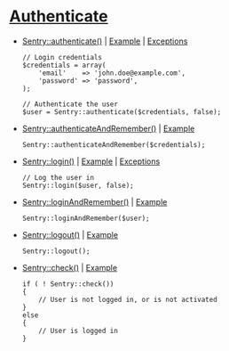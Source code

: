 # [Authenticate](http://goo.gl/y04No8)
- [Sentry::authenticate()](http://goo.gl/WjMtaO) | [Example](http://goo.gl/Ujxgl5) | [Exceptions](http://goo.gl/fJp3RG)
    ```
    // Login credentials
    $credentials = array(
        'email'    => 'john.doe@example.com',
        'password' => 'password',
    );

    // Authenticate the user
    $user = Sentry::authenticate($credentials, false);
    ```
- [Sentry::authenticateAndRemember()](http://goo.gl/mslBr8) | [Example](http://goo.gl/QADilg)
    ```
    Sentry::authenticateAndRemember($credentials);
    ```
- [Sentry::login()](http://goo.gl/BCIupi) | [Example](http://goo.gl/zdS1Zp) | [Exceptions](http://goo.gl/0t5qAd)
    ```
    // Log the user in
    Sentry::login($user, false);
    ```
- [Sentry::loginAndRemember()](http://goo.gl/DL1t2S) | [Example](http://goo.gl/EpE9hv)
    ```
    Sentry::loginAndRemember($user);
    ```
- [Sentry::logout()](http://goo.gl/1jEp7Y) | [Example](http://goo.gl/mFc2O3)
    ```
    Sentry::logout();
    ```
- [Sentry::check()](http://goo.gl/GfllPu) | [Example](http://goo.gl/PmYXbd)
    ```
    if ( ! Sentry::check())
    {
        // User is not logged in, or is not activated
    }
    else
    {
        // User is logged in
    }
    ```

